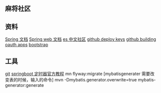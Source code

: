 ## 麻将社区

## 资料
[Spring 文档](https://spring.io/guides)
[Spring web 文档](https://spring.io/guides/gs/serving-web-content/)
[es 中文社区](https://elasticsearch.cn/explore)
[github deploy keys](https://developer.github.com/v3/guides/managing-deploy-keys/#deploy-keys)
[github building oauth apps](https://developer.github.com/apps/building-oauth-apps/creating-an-oauth-app/)
[bootstrap](https://v3.bootcss.com/components)
## 工具
[git](https://git-scm.com/download)
[springboot 定时器官方教程](https://spring.io/guides/gs/scheduling-tasks/)
mn flyway:migrate
[mybatisgenerater 需要改变表的时候，输入的命令]
mvn -Dmybatis.generator.overwrite=true mybatis-generator:generate
